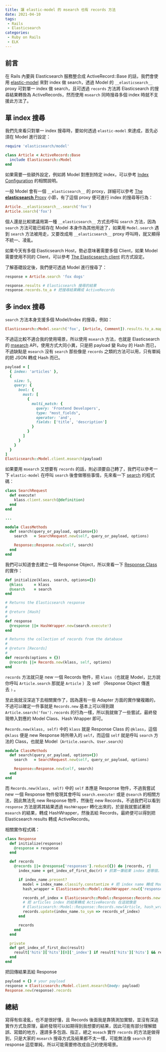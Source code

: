 ```yaml
---
title: 讓 elastic-model 的 msearch 也有 records 方法
date: 2021-04-10
tags:
 - Rails
 - Elasticsearch
categories: 
 - Ruby on Rails
 - ELK
---
```


## 前言
在 Rails 內要與 Elasticsearch 服務整合成 ActiveRecord::Base 的話，我們會使用 [elastic-model](https://github.com/elastic/elasticsearch-rails/tree/master/elasticsearch-model) 來對 index 做 search，透過 Model 的 `__elasticsearch__ ` proxy 可對單一 index 做 search，且可透過 `records` 方法將 Elasticsearch 的搜尋結果轉換為 ActiveRecords，然而使用 `msearch` 同時搜尋多個 index 時就不支援此方法了。

## 單 index 搜尋
我們先來看只對單一 index 搜尋時，要如何透過 `elastic-model` 來達成，首先必須在 Model 進行設定：

```ruby
require 'elasticsearch/model'

class Article < ActiveRecord::Base
  include Elasticsearch::Model
end
```

如果需要一些額外設定，例如將 Model 對應到特定 index，可以參考 [Index Configuration](https://github.com/elastic/elasticsearch-rails/tree/master/elasticsearch-model#index-configuration) 的相關說明。

一般 Model 會有一個 `__elasticsearch__` 的 proxy，詳細可以參考 [The __elasticsearch__ Proxy](https://github.com/elastic/elasticsearch-rails/tree/master/elasticsearch-model#the-elasticsearch-client) 小節，有了這個 proxy 便可進行 index 的搜尋等行為：

```ruby
Article.__elasticsearch__.search('fox')
Article.search('fox')
```

個人還是比較建議用第一種 `__elasticsearch__` 方式去呼叫 `search` 方法，因為 `search` 方法可能已經存在 Model 本身作為其他用途了，如果用 `Model.search` 遇到 `search` 方法被用走，又要改成用 `__elasticsearch__` proxy 呼叫時，就又顯得不統一、凌亂。

如果今天有多個 Elasticsearch Host，勢必意味著需要多個 Client，如果 Model 需要使用不同的 Client，可以參考 [The Elasticsearch client](https://github.com/elastic/elasticsearch-rails/tree/master/elasticsearch-model#the-elasticsearch-client) 的方式設定。

了解基礎設定後，我們便可透過 Model 進行搜尋了：
```ruby
response = Article.search 'fox dogs'

response.results # Elasticsearch 搜尋的結果
response.records.to_a # 把搜尋結果轉成 ActiveRecords
```

## 多 index 搜尋
`search` 方法本身支援多個 Model/Index 的搜尋，例如：
```ruby
Elasticsearch::Model.search('fox', [Article, Comment]).results.to_a.map(&:to_hash)
```

不過這比較不適合我的使用場景，所以使用 `msearch` 方法，也就是 Elasticsearch 的 [msearch](https://www.elastic.co/guide/en/elasticsearch/reference/current/search-multi-search.html) API，使用方式大同小異，只是把 payload 變 Ruby 的 Hash 而已，不過缺點是 `msearch` 沒有 `search` 那些像是 `records` 之類的方法可以用，只有單純的把 JSON 轉成 Hash 而已。

```ruby
payload = [
  { index: 'articles' },
  {
    size: 5,
    query: {
      bool: {
        must: [
          {
            multi_match: {
              query: 'Frontend Developers',
              type: "most_fields",
              operator: 'and',
              fields: ['title', 'description']
            }
          }
        ]
      }
    }
  }
]
Elasticsearch::Model.client.msearch(payload)
```
 
如果要用 `msearch` 又想要有 `records` 的話，則必須要自己轉了，我們可以參考一下 `elastic-model` 在呼叫 `search` 後會做哪些事情，先來看一下 [search](https://github.com/elastic/elasticsearch-rails/blob/80822d69a7/elasticsearch-model/lib/elasticsearch/model/searching.rb#L116) 的程式碼：

```ruby
class SearchRequest
  def execute!
    klass.client.search(@definition)
  end
end

...

module ClassMethods
  def search(query_or_payload, options={})
    search   = SearchRequest.new(self, query_or_payload, options)

    Response::Response.new(self, search)
  end
end
```

我們可以知道會去建立一個 Response Object，所以來看一下 [Response Class](https://github.com/elastic/elasticsearch-rails/blob/80822d69a7f33a13fdfc294035bf57fa9777ff17/elasticsearch-model/lib/elasticsearch/model/response.rb#L29) 的實作：

```ruby
def initialize(klass, search, options={})
  @klass     = klass
  @search    = search
end

# Returns the Elasticsearch response
#
# @return [Hash]
#
def response
  @response ||= HashWrapper.new(search.execute!)
end

# Returns the collection of records from the database
#
# @return [Records]
#
def records(options = {})
  @records ||= Records.new(klass, self, options)
end
```

`records` 方法就只是 new 一個  Records 物件，把 `klass`（也就是 Model，比方說你呼叫 `Article.search` 那就是 `Article` ）及 self （Response Object 傳進去﹚。

至此我就沒深追下去相關實作了，因為還有一些 Adapter 方面的實作蠻複雜的，不過可以確定一件事就是 `Records.new` 基本上可以得到跟　`Article.search('fox').records` 的行為一樣，所以我就做了一些嘗試，最終發現帶入對應的 Model Class、Hash Wrapper 即可。

`Records.new(klass, self)` 中的 `klass` 就是 Response Class 的 `@klass`，這個 `@klass` 便是 new Response 時所帶入的 `self`，而這個 `self` 就是呼叫 `search` 方法的 Class，也就是 Model（`Article.search`、`User.search`）
```ruby
module ClassMethods
  def search(query_or_payload, options={})
    search   = SearchRequest.new(self, query_or_payload, options)

    Response::Response.new(self, search)
  end
end
```

而 `Records.new(klass, self)` 中的 `self` 本應是 Response 物件，不過我嘗試 new 一個 Response 物件發現其會呼叫 `search.execute!` 或是 `@search` 的相關方法，因此無法先 new Response 物件，然後在 new Records，不過我們可以看到 `response` 方法是將其結果透過 `HashWrapper` 轉化出來的，於是我就嘗試著把 `msearch` 的結果，轉成 HashWrapper，然後丟給 Records，最終便可以得到把 Elasticsearch results 轉成 ActiveRecords。

相關實作程式碼：

```ruby
class Response
  def initialize(response)
    @response = response
  end

  def records
    @records ||= @response['responses'].reduce({}) do |records, r|
      index_name = get_index_of_first_doc(r) # 抓第一筆結果 index 是哪個，如：articles

      if index_name.present?
        model = index_name.classify.constantize # 把 index name 轉成 Model，如 Article
        hash_wrapper = Elasticsearch::Model::HashWrapper.new({'response': r}) # 把 results 轉成 HashWrapper

        records_of_index = Elasticsearch::Model::Response::Records.new(model, hash_wrapper).records.to_a
        # 把 articles index 的結果轉成 ActiveRecords 在這就像是
        # Elasticsearch::Model::Response::Records.new(Article, hash_wrapper).records.to_a
        records.update(index_name.to_sym => records_of_index)
      end

      records
    end
  end

  private
  def get_index_of_first_doc(result)
    result['hits']['hits'][0]['_index'] if result['hits']['hits'] && result['hits']['hits'].length > 0
  end
end
```

把回傳結果丟給 Response

```ruby
payload = {} # your payload
response = Elasticsearch::Model.client.msearch(body: payload)
Response.new(response).records
```

## 總結
寫得有些凌亂，也不是很好懂，且 Records 後面我是靠猜測加實驗，並沒有深追實作方式及原理，最終發現可以如期得到我想要的結果，因此可能有部分理解錯誤、寫錯的地方，還請多多包涵、指正，總之 `mseach` 實作 `records` 的方法是做得到，只是大家的 `msearch` 搜尋方式及結果都不太一樣，可能無法像 `search` 的 response 這麼單純，所以可能需要修改成自己的使用場景。